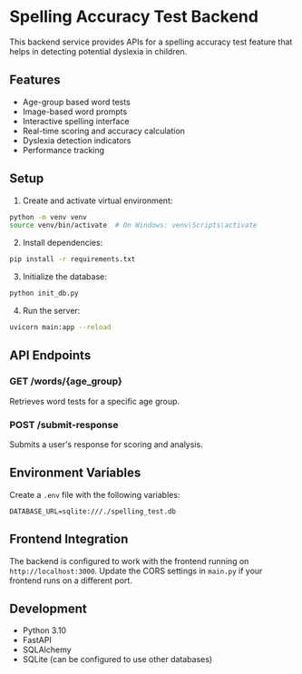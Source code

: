 # Spelling Accuracy Test Backend

This backend service provides APIs for a spelling accuracy test feature that helps in detecting potential dyslexia in children.

## Features

- Age-group based word tests
- Image-based word prompts
- Interactive spelling interface
- Real-time scoring and accuracy calculation
- Dyslexia detection indicators
- Performance tracking

## Setup

1. Create and activate virtual environment:
```bash
python -m venv venv
source venv/bin/activate  # On Windows: venv\Scripts\activate
```

2. Install dependencies:
```bash
pip install -r requirements.txt
```

3. Initialize the database:
```bash
python init_db.py
```

4. Run the server:
```bash
uvicorn main:app --reload
```

## API Endpoints

### GET /words/{age_group}
Retrieves word tests for a specific age group.

### POST /submit-response
Submits a user's response for scoring and analysis.

## Environment Variables

Create a `.env` file with the following variables:
```
DATABASE_URL=sqlite:///./spelling_test.db
```

## Frontend Integration

The backend is configured to work with the frontend running on `http://localhost:3000`. Update the CORS settings in `main.py` if your frontend runs on a different port.

## Development

- Python 3.10
- FastAPI
- SQLAlchemy
- SQLite (can be configured to use other databases) 